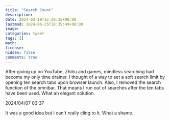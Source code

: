 ```yaml
---
title: "Search Count"
description: 
date: 2024-03-19T12:20:35+08:00
lastmod: 2024-06-25T18:39:49+08:00
image: 
categories: tweet
tags: []
math: 
license: 
hidden: false
comments: true
---
```


After giving up on YouTube, Zhihu and games, mindless searching had become my only time drainer. I thought of a way to set a soft search limit by opening ten search tabs upon browser launch. Also, I removed the search function of the omnibar. That means I run out of searches after the ten tabs have been used. What an elegant solution.

2024/04/07 03:37

It was a good idea but I can't really cling to it. What a shame.

